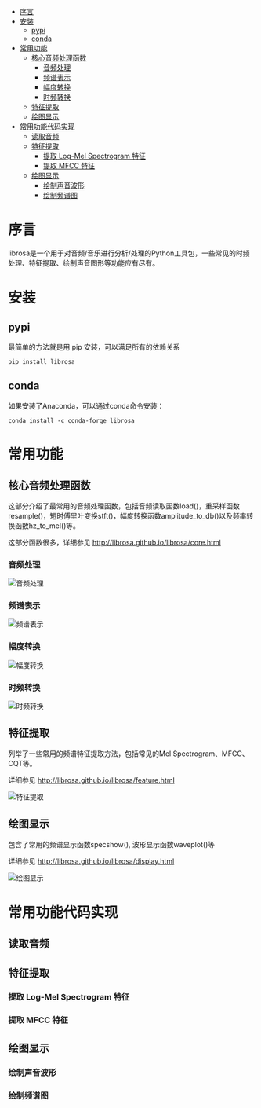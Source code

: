 - [序言](#%e5%ba%8f%e8%a8%80)
- [安装](#%e5%ae%89%e8%a3%85)
  - [pypi](#pypi)
  - [conda](#conda)
- [常用功能](#%e5%b8%b8%e7%94%a8%e5%8a%9f%e8%83%bd)
  - [核心音频处理函数](#%e6%a0%b8%e5%bf%83%e9%9f%b3%e9%a2%91%e5%a4%84%e7%90%86%e5%87%bd%e6%95%b0)
    - [音频处理](#%e9%9f%b3%e9%a2%91%e5%a4%84%e7%90%86)
    - [频谱表示](#%e9%a2%91%e8%b0%b1%e8%a1%a8%e7%a4%ba)
    - [幅度转换](#%e5%b9%85%e5%ba%a6%e8%bd%ac%e6%8d%a2)
    - [时频转换](#%e6%97%b6%e9%a2%91%e8%bd%ac%e6%8d%a2)
  - [特征提取](#%e7%89%b9%e5%be%81%e6%8f%90%e5%8f%96)
  - [绘图显示](#%e7%bb%98%e5%9b%be%e6%98%be%e7%a4%ba)
- [常用功能代码实现](#%e5%b8%b8%e7%94%a8%e5%8a%9f%e8%83%bd%e4%bb%a3%e7%a0%81%e5%ae%9e%e7%8e%b0)
  - [读取音频](#%e8%af%bb%e5%8f%96%e9%9f%b3%e9%a2%91)
  - [特征提取](#%e7%89%b9%e5%be%81%e6%8f%90%e5%8f%96-1)
    - [提取 Log-Mel Spectrogram 特征](#%e6%8f%90%e5%8f%96-log-mel-spectrogram-%e7%89%b9%e5%be%81)
    - [提取 MFCC 特征](#%e6%8f%90%e5%8f%96-mfcc-%e7%89%b9%e5%be%81)
  - [绘图显示](#%e7%bb%98%e5%9b%be%e6%98%be%e7%a4%ba-1)
    - [绘制声音波形](#%e7%bb%98%e5%88%b6%e5%a3%b0%e9%9f%b3%e6%b3%a2%e5%bd%a2)
    - [绘制频谱图](#%e7%bb%98%e5%88%b6%e9%a2%91%e8%b0%b1%e5%9b%be)

# 序言
librosa是一个用于对音频/音乐进行分析/处理的Python工具包，一些常见的时频处理、特征提取、绘制声音图形等功能应有尽有。

# 安装

## pypi
最简单的方法就是用 pip 安装，可以满足所有的依赖关系
```
pip install librosa
```
## conda
如果安装了Anaconda，可以通过conda命令安装：
```
conda install -c conda-forge librosa
```

# 常用功能

## 核心音频处理函数
这部分介绍了最常用的音频处理函数，包括音频读取函数load()，重采样函数resample()，短时傅里叶变换stft()，幅度转换函数amplitude_to_db()以及频率转换函数hz_to_mel()等。

这部分函数很多，详细参见 http://librosa.github.io/librosa/core.html

### 音频处理
![音频处理](./image/librosa/core1.png)

### 频谱表示
![频谱表示](./image/librosa/core2.png)

### 幅度转换
![幅度转换](./image/librosa/core3.png)

### 时频转换
![时频转换](./image/librosa/core4.png)

## 特征提取
列举了一些常用的频谱特征提取方法，包括常见的Mel Spectrogram、MFCC、CQT等。

详细参见 http://librosa.github.io/librosa/feature.html

![特征提取](./image/librosa/feature.png)

## 绘图显示
包含了常用的频谱显示函数specshow(), 波形显示函数waveplot()等

详细参见 http://librosa.github.io/librosa/display.html

![绘图显示](./image/librosa/display.png)

# 常用功能代码实现

## 读取音频

## 特征提取

### 提取 Log-Mel Spectrogram 特征

### 提取 MFCC 特征

## 绘图显示

### 绘制声音波形

### 绘制频谱图
